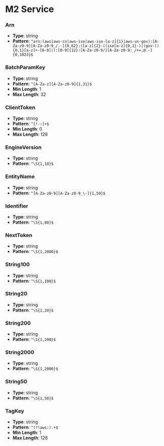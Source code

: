 # M2 Service

### Arn
- **Type**: string
- **Pattern**: `^arn:(aws|aws-cn|aws-iso|aws-iso-[a-z]{1}|aws-us-gov):[A-Za-z0-9][A-Za-z0-9_/.-]{0,62}:([a-z]{2}-((iso[a-z]{0,1}-)|(gov-)){0,1}[a-z]+-[0-9]|):[0-9]{12}:[A-Za-z0-9/][A-Za-z0-9:_/+=,@.-]{0,1023}$`

### BatchParamKey
- **Type**: string
- **Pattern**: `^[A-Za-z][A-Za-z0-9]{1,31}$`
- **Min Length**: 1
- **Max Length**: 32

### ClientToken
- **Type**: string
- **Pattern**: `^[!-~]+$`
- **Min Length**: 0
- **Max Length**: 128

### EngineVersion
- **Type**: string
- **Pattern**: `^\S{1,10}$`

### EntityName
- **Type**: string
- **Pattern**: `^[A-Za-z0-9][A-Za-z0-9_\-]{1,59}$`

### Identifier
- **Type**: string
- **Pattern**: `^\S{1,80}$`

### NextToken
- **Type**: string
- **Pattern**: `^\S{1,2000}$`

### String100
- **Type**: string
- **Pattern**: `^\S{1,100}$`

### String20
- **Type**: string
- **Pattern**: `^\S{1,20}$`

### String200
- **Type**: string
- **Pattern**: `^\S{1,200}$`

### String2000
- **Type**: string
- **Pattern**: `^\S{1,2000}$`

### String50
- **Type**: string
- **Pattern**: `^\S{1,50}$`

### TagKey
- **Type**: string
- **Pattern**: `^(?!aws:).+$`
- **Min Length**: 1
- **Max Length**: 128

